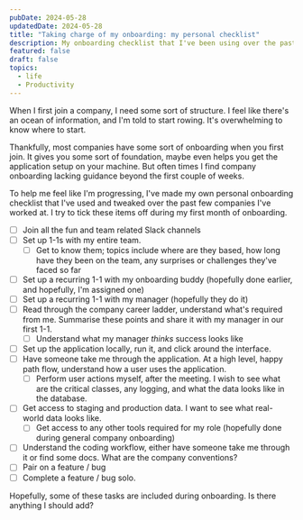 ```yaml
---
pubDate: 2024-05-28
updatedDate: 2024-05-28
title: "Taking charge of my onboarding: my personal checklist"
description: My onboarding checklist that I've been using over the past few jobs to help give me structure when I've recently joined a company
featured: false
draft: false
topics:
  - life
  - Productivity
---
```

When I first join a company, I need some sort of structure. I feel like there's an ocean of information, and I'm told to start rowing. It's overwhelming to know where to start.

Thankfully, most companies have some sort of onboarding when you first join. It gives you some sort of foundation, maybe even helps you get the application setup on your machine. But often times I find company onboarding lacking guidance beyond the first couple of weeks.

To help me feel like I'm progressing, I've made my own personal onboarding checklist that I've used and tweaked over the past few companies I've worked at. I try to tick these items off during my first month of onboarding.

- [ ] Join all the fun and team related Slack channels
- [ ] Set up 1-1s with my entire team.
	- [ ] Get to know them; topics include where are they based, how long have they been on the team, any surprises or challenges they've faced so far
- [ ] Set up a recurring 1-1 with my onboarding buddy (hopefully done earlier, and hopefully, I'm assigned one)
- [ ] Set up a recurring 1-1 with my manager (hopefully they do it)
- [ ] Read through the company career ladder, understand what's required from me. Summarise these points and share it with my manager in our first 1-1.
	- [ ] Understand what my manager *thinks* success looks like
- [ ] Set up the application locally, run it, and click around the interface. 
- [ ] Have someone take me through the application. At a high level, happy path flow, understand how a user uses the application.
	- [ ] Perform user actions myself, after the meeting. I wish to see what are the critical classes, any logging, and what the data looks like in the database.
- [ ] Get access to staging and production data. I want to see what real-world data looks like.
	- [ ] Get access to any other tools required for my role (hopefully done during general company onboarding)
- [ ] Understand the coding workflow, either have someone take me through it or find some docs. What are the company conventions?
- [ ] Pair on a feature / bug
- [ ] Complete a feature / bug solo.

Hopefully, some of these tasks are included during onboarding. Is there anything I should add?
